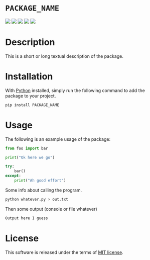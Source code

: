# `PACKAGE_NAME`

[![](https://img.shields.io/pypi/v/PACKAGE_NAME.svg?style=flat)](https://pypi.org/pypi/PACKAGE_NAME/)
[![](https://img.shields.io/pypi/dw/PACKAGE_NAME.svg?style=flat)](https://pypi.org/pypi/PACKAGE_NAME/)
[![](https://img.shields.io/pypi/pyversions/PACKAGE_NAME.svg?style=flat)](https://pypi.org/pypi/PACKAGE_NAME/)
[![](https://img.shields.io/pypi/format/PACKAGE_NAME.svg?style=flat)](https://pypi.org/pypi/PACKAGE_NAME/)
[![](https://img.shields.io/pypi/l/PACKAGE_NAME.svg?style=flat)](https://github.com/dawsonbooth/PACKAGE_NAME/blob/master/LICENSE)

# Description

This is a short or long textual description of the package.

# Installation

With [Python](https://www.python.org/downloads/) installed, simply run the following command to add the package to your project.

```bash
pip install PACKAGE_NAME
```

# Usage

The following is an example usage of the package:

```python
from foo import bar

print("Ok here we go")

try:
    bar()
except:
    print("Ah good effort")
```

Some info about calling the program.

```bash
python whatever.py > out.txt
```
Then some output (console or file whatever)

```txt
Output here I guess
```

# License

This software is released under the terms of [MIT license](LICENSE).
